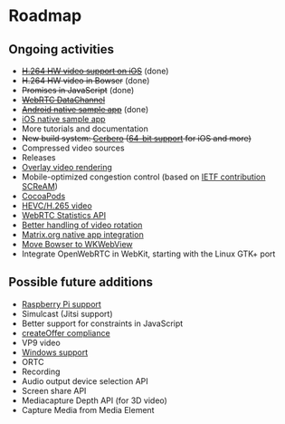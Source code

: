 # Roadmap

## Ongoing activities

* [~~H.264 HW video support on iOS~~](http://www.openwebrtc.io/blog/2015/1/14/hardware-h264-video-on-ios) (done)
* ~~H.264 HW video in Bowser~~ (done)
* ~~Promises in JavaScript~~ (done)
* [~~WebRTC DataChannel~~](https://github.com/EricssonResearch/openwebrtc/issues/3)
* [~~Android native sample app~~](https://github.com/EricssonResearch/openwebrtc-examples/pull/31) (done)
* [iOS native sample app](https://github.com/EricssonResearch/openwebrtc-examples/pull/49)
* More tutorials and documentation
* ~~New build system: [Cerbero](https://github.com/EricssonResearch/cerbero) ([64-bit support](https://github.com/EricssonResearch/openwebrtc/issues/48) for iOS and more)~~
* Compressed video sources
* Releases
* [Overlay video rendering](https://github.com/EricssonResearch/openwebrtc-examples/issues/38)
* Mobile-optimized congestion control (based on [IETF contribution SCReAM](https://tools.ietf.org/html/draft-johansson-rmcat-scream-cc-00))
* [CocoaPods](https://github.com/EricssonResearch/openwebrtc/issues/59)
* [HEVC/H.265 video](https://github.com/EricssonResearch/openwebrtc/issues/1)
* [WebRTC Statistics API](https://github.com/EricssonResearch/openwebrtc/issues/5)
* [Better handling of video rotation](https://github.com/EricssonResearch/openwebrtc/issues/150)
* [Matrix.org native app integration](https://github.com/matrix-org/matrix-ios-sdk/issues/3)
* [Move Bowser to WKWebView](https://github.com/EricssonResearch/bowser/issues/1)
* Integrate OpenWebRTC in WebKit, starting with the Linux GTK+ port

## Possible future additions

* [Raspberry Pi support](https://github.com/EricssonResearch/openwebrtc/issues/172)
* Simulcast (Jitsi support)
* Better support for constraints in JavaScript
* [createOffer compliance](https://github.com/EricssonResearch/openwebrtc/issues/62)
* VP9 video
* [Windows support](https://github.com/EricssonResearch/openwebrtc/issues/2)
* ORTC
* Recording
* Audio output device selection API
* Screen share API
* Mediacapture Depth API (for 3D video)
* Capture Media from Media Element
